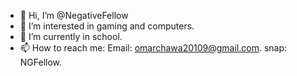 - 👋 Hi, I’m @NegativeFellow
- 👀 I’m interested in gaming and computers.
- 🌱 I’m currently in school.
- 📫 How to reach me: Email: omarchawa20109@gmail.com. snap: NGFellow.

<!---
NegativeFellow/NegativeFellow is a ✨ special ✨ repository because its `README.md` (this file) appears on your GitHub profile.
You can click the Preview link to take a look at your changes.
--->
